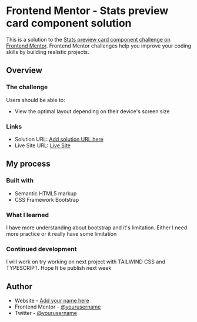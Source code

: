 # Frontend Mentor - Stats preview card component solution

This is a solution to the [Stats preview card component challenge on Frontend Mentor](https://www.frontendmentor.io/challenges/stats-preview-card-component-8JqbgoU62). Frontend Mentor challenges help you improve your coding skills by building realistic projects.

## Overview

### The challenge

Users should be able to:

- View the optimal layout depending on their device's screen size

### Links

- Solution URL: [Add solution URL here](https://your-solution-url.com)
- Live Site URL: [Live Site](https://md-raihan-alam.github.io/stats-preview/)

## My process

### Built with

- Semantic HTML5 markup
- CSS Framework Bootstrap

### What I learned

I have more understanding about bootstrap and it's limitation. Either I need more practice or it really have some limitation

### Continued development

I will work on try working on next project with TAILWIND CSS and TYPESCRIPT. Hope It be publish next week

## Author

- Website - [Add your name here](https://www.your-site.com)
- Frontend Mentor - [@yourusername](https://www.frontendmentor.io/profile/yourusername)
- Twitter - [@yourusername](https://www.twitter.com/yourusername)
